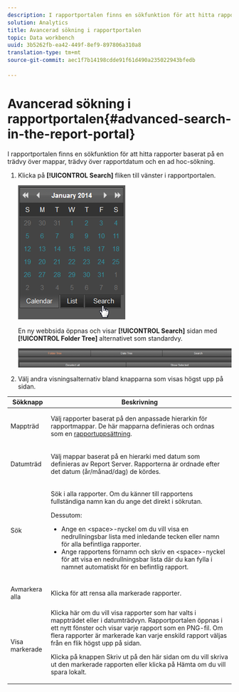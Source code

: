 ```yaml
---
description: I rapportportalen finns en sökfunktion för att hitta rapporter baserat på en trädvy över mappar, trädvy över rapportdatum och en ad hoc-sökning.
solution: Analytics
title: Avancerad sökning i rapportportalen
topic: Data workbench
uuid: 3b5262fb-ea42-449f-8ef9-897806a310a8
translation-type: tm+mt
source-git-commit: aec1f7b14198cdde91f61d490a235022943bfedb

---
```



# Avancerad sökning i rapportportalen{#advanced-search-in-the-report-portal}

I rapportportalen finns en sökfunktion för att hitta rapporter baserat på en trädvy över mappar, trädvy över rapportdatum och en ad hoc-sökning.

1. Klicka på **[!UICONTROL Search]** fliken till vänster i rapportportalen.

   ![](assets/report_portal_search_button.png)

   En ny webbsida öppnas och visar **[!UICONTROL Search]** sidan med **[!UICONTROL Folder Tree]** alternativet som standardvy.

   ![](assets/report_portal_search_headers.png)

1. Välj andra visningsalternativ bland knapparna som visas högst upp på sidan.

<table id="table_02610040A3284C07B62A6E70C0421573"> 
 <thead> 
  <tr> 
   <th colname="col1" class="entry"> Sökknapp </th> 
   <th colname="col2" class="entry"> Beskrivning </th> 
  </tr> 
 </thead>
 <tbody> 
  <tr> 
   <td colname="col1"> <p>Mappträd </p> </td> 
   <td colname="col2"> <p>Välj rapporter baserat på den anpassade hierarkin för rapportmappar. De här mapparna definieras och ordnas som en <a href="../../home/c-rpt-oview/c-work-rpt-sets/c-work-rpt-sets.md#concept-a5f078668e1245e684cb2a778c8803d5"> rapportuppsättning</a>. </p> </td> 
  </tr> 
  <tr> 
   <td colname="col1"> <p>Datumträd </p> </td> 
   <td colname="col2"> <p>Välj mappar baserat på en hierarki med datum som definieras av Report Server. Rapporterna är ordnade efter det datum (år/månad/dag) de kördes. </p> </td> 
  </tr> 
  <tr> 
   <td colname="col1"> <p>Sök </p> </td> 
   <td colname="col2"> <p>Sök i alla rapporter. Om du känner till rapportens fullständiga namn kan du ange det direkt i sökrutan. </p> <p>Dessutom: </p> 
    <ul id="ul_EAE30AAA865942078D0C6C0AE527C07C"> 
     <li id="li_F5213977442F4B89A62CA6BC315F95BE">Ange en &lt;space&gt;-nyckel om du vill visa en nedrullningsbar lista med inledande tecken eller namn för alla befintliga rapporter. </li> 
     <li id="li_C28799438777471290B424CAFFCAF810">Ange rapportens förnamn och skriv en &lt;space&gt;-nyckel för att visa en nedrullningsbar lista där du kan fylla i namnet automatiskt för en befintlig rapport. </li> 
    </ul> </td> 
  </tr> 
  <tr> 
   <td colname="col1"> <p>Avmarkera alla </p> </td> 
   <td colname="col2"> Klicka för att rensa alla markerade rapporter. </td> 
  </tr> 
  <tr> 
   <td colname="col1"> <p>Visa markerade </p> </td> 
   <td colname="col2">Klicka här om du vill visa rapporter som har valts i mappträdet eller i datumträdvyn. Rapportportalen öppnas i ett nytt fönster och visar varje rapport som en PNG-fil. Om flera rapporter är markerade kan varje enskild rapport väljas från en flik högst upp på sidan. <p>Klicka på knappen <span class="uicontrol"> Skriv ut</span> på den här sidan om du vill skriva ut den markerade rapporten eller klicka på <span class="uicontrol"> Hämta</span> om du vill spara lokalt. </p> </td> 
  </tr> 
 </tbody> 
</table>

